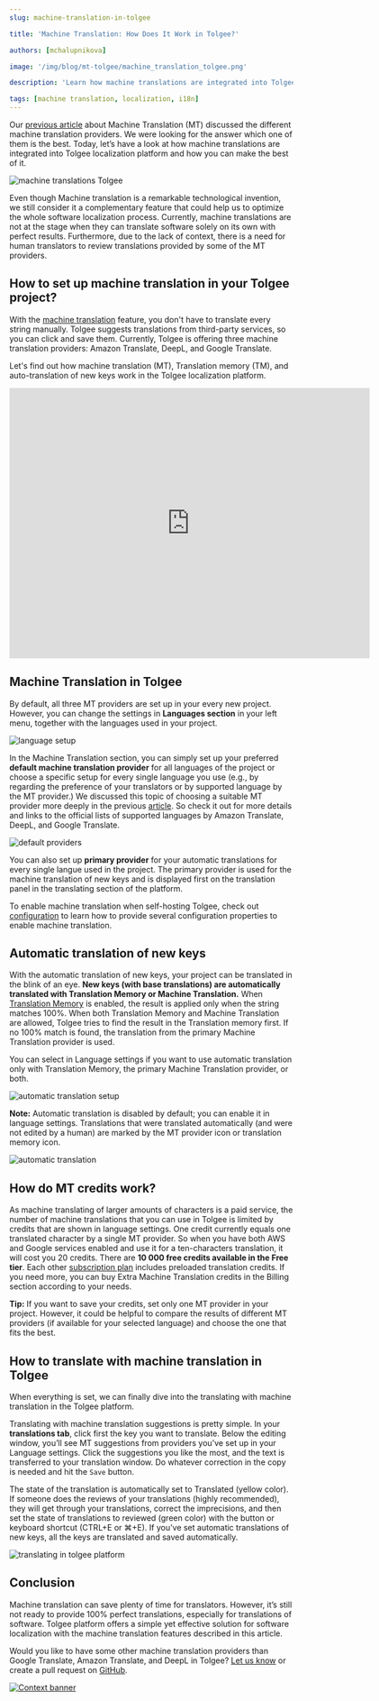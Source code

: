 ```yaml
---
slug: machine-translation-in-tolgee

title: 'Machine Translation: How Does It Work in Tolgee?'

authors: [mchalupnikova]

image: '/img/blog/mt-tolgee/machine_translation_tolgee.png'

description: 'Learn how machine translations are integrated into Tolgee localization platform and how you can make the best of it. How to set up MT in Tolgee.'

tags: [machine translation, localization, i18n]
---
```


Our [previous article](/blog/software-localization-machine-translation) about Machine Translation (MT) discussed the different machine translation providers. We were looking for the answer which one of them is the best. Today, let’s have a look at how machine translations are integrated into Tolgee localization platform and how you can make the best of it.

![machine translations Tolgee](/img/blog/mt-tolgee/machine_translation_tolgee.png)

<!--truncate-->

Even though Machine translation is a remarkable technological invention, we still consider it a complementary feature that could help us to optimize the whole software localization process. Currently, machine translations are not at the stage when they can translate software solely on its own with perfect results. Furthermore, due to the lack of context, there is a need for human translators to review translations provided by some of the MT providers.

## How to set up machine translation in your Tolgee project?

With the [machine translation](/platform/translation_process/machine_translation) feature, you don't have to translate every string manually. Tolgee suggests translations from third-party services, so you can click and save them. Currently, Tolgee is offering three machine translation providers: Amazon Translate, DeepL, and Google Translate.

Let's find out how machine translation (MT), Translation memory (TM), and auto-translation of new keys work in the Tolgee localization platform.

<iframe
    width="640"
    height="480"
    src="https://www.youtube.com/embed/6pQL_-0kJ54"
    frameborder="0"
    allow="autoplay; encrypted-media"
    allowfullscreen
>
</iframe>

## Machine Translation in Tolgee

By default, all three MT providers are set up in your every new project. However, you can change the settings in **Languages section** in your left menu, together with the languages used in your project.

![language setup](/img/blog/mt-tolgee/languages-setup.png)

In the Machine Translation section, you can simply set up your preferred **default machine translation provider** for all languages of the project or choose a specific setup for every single language you use (e.g., by regarding the preference of your translators or by supported language by the MT provider.) We discussed this topic of choosing a suitable MT provider more deeply in the previous [article](/blog/software-localization-machine-translation). So check it out for more details and links to the official lists of supported languages by Amazon Translate, DeepL, and Google Translate.

![default providers](/img/blog/mt-tolgee/mt-default-providers.png)

You can also set up **primary provider** for your automatic translations for every single langue used in the project. The primary provider is used for the machine translation of new keys and is displayed first on the translation panel in the translating section of the platform.

To enable machine translation when self-hosting Tolgee, check out [configuration](/platform/self_hosting/configuration/#tolgee-_-machine-translation) to learn how to provide several configuration properties to enable machine translation.

## Automatic translation of new keys

With the automatic translation of new keys, your project can be translated in the blink of an eye. **New keys (with base translations) are automatically translated with Translation Memory or Machine Translation.** When [Translation Memory](https://tolgee.io/features/translation-assistance) is enabled, the result is applied only when the string matches 100%. When both Translation Memory and Machine Translation are allowed, Tolgee tries to find the result in the Translation memory first. If no 100% match is found, the translation from the primary Machine Translation provider is used.

You can select in Language settings if you want to use automatic translation only with Translation Memory, the primary Machine Translation provider, or both.

![automatic translation setup](/img/blog/mt-tolgee/automatic-translation-setup.png)

**Note:** Automatic translation is disabled by default; you can enable it in language settings. Translations that were translated automatically (and were not edited by a human) are marked by the MT provider icon or translation memory icon.

![automatic translation](/img/blog/mt-tolgee/automatic-translation.png)

## How do MT credits work?

As machine translating of larger amounts of characters is a paid service, the number of machine translations that you can use in Tolgee is limited by credits that are shown in language settings. One credit currently equals one translated character by a single MT provider. So when you have both AWS and Google services enabled and use it for a ten-characters translation, it will cost you 20 credits.
There are **10 000 free credits available in the Free tier**. Each other [subscription plan](https://tolgee.io/pricing/) includes preloaded translation credits. If you need more, you can buy Extra Machine Translation credits in the Billing section according to your needs.

**Tip:** If you want to save your credits, set only one MT provider in your project. However, it could be helpful to compare the results of different MT providers (if available for your selected language) and choose the one that fits the best.

## How to translate with machine translation in Tolgee

When everything is set, we can finally dive into the translating with machine translation in the Tolgee platform.

Translating with machine translation suggestions is pretty simple. In your **translations tab**, click first the key you want to translate. Below the editing window, you’ll see MT suggestions from providers you’ve set up in your Language settings. Click the suggestions you like the most, and the text is transferred to your translation window. Do whatever correction in the copy is needed and hit the `Save` button.

The state of the translation is automatically set to Translated (yellow color). If someone does the reviews of your translations (highly recommended), they will get through your translations, correct the imprecisions, and then set the state of translations to reviewed (green color) with the button or keyboard shortcut (CTRL+E or ⌘+E). If you’ve set automatic translations of new keys, all the keys are translated and saved automatically.

![translating in tolgee platform](/img/blog/mt-tolgee/translating-in-tolgee-platform.png)

## Conclusion

Machine translation can save plenty of time for translators. However, it’s still not ready to provide 100% perfect translations, especially for translations of software. Tolgee platform offers a simple yet effective solution for software localization with the machine translation features described in this article.

Would you like to have some other machine translation providers than Google Translate, Amazon Translate, and DeepL in Tolgee? [Let us know](mailto:info@tolgee.io) or create a pull request on [GitHub](https://github.com/tolgee/tolgee-platform).

[![Context banner](/img/blog/blog-banners/banner-context.webp)](https://app.tolgee.io/sign_up)
